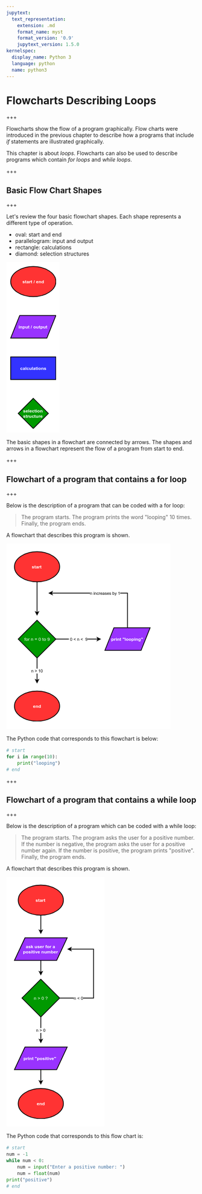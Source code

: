 ```yaml
---
jupytext:
  text_representation:
    extension: .md
    format_name: myst
    format_version: '0.9'
    jupytext_version: 1.5.0
kernelspec:
  display_name: Python 3
  language: python
  name: python3
---
```


# Flowcharts Describing Loops

+++

Flowcharts show the flow of a program graphically. Flow charts were introduced in the previous chapter to describe how a programs that include _if_ statements are illustrated graphically.

This chapter is about _loops_. Flowcharts can also be used to describe programs which contain _for loops_ and _while loops_.

+++

## Basic Flow Chart Shapes

+++

Let's review the four basic flowchart shapes. Each shape represents a different type of operation.

 * oval: start and end
 * parallelogram: input and output
 * rectangle: calculations
 * diamond: selection structures

![Four the four flowchart shapes: oval, parallelogram, rectangle, and diamond](images/four_flow_chart_shapes.png)

The basic shapes in a flowchart are connected by arrows. The shapes and arrows in a flowchart represent the flow of a program from start to end.

+++

## Flowchart of a program that contains a for loop

+++

Below is the description of a program that can be coded with a for loop:

 > The program starts. The program prints the word "looping" 10 times. Finally, the program ends.

A flowchart that describes this program is shown.

![Flowchart of a program that contains a for loop](images/flow_chart_of_program_that_contains_a_for_loop.png)

The Python code that corresponds to this flowchart is below:

```python
# start
for i in range(10):
    print("looping")
# end
```

+++

## Flowchart of a program that contains a while loop

+++

Below is the description of a program which can be coded with a while loop:

 > The program starts. The program asks the user for a positive number. If the number is negative, the program asks the user for a positive number again. If the number is positive, the program prints "positive". Finally, the program ends.

A flowchart that describes this program is shown.

![Flow chart of a program that contains a for loop](images/flow_chart_of_program_that_contains_a_while_loop.png)

The Python code that corresponds to this flow chart is:

```python
# start
num = -1
while num < 0:
    num = input("Enter a positive number: ")
    num = float(num)
print("positive")
# end
```

```{code-cell} ipython3

```
